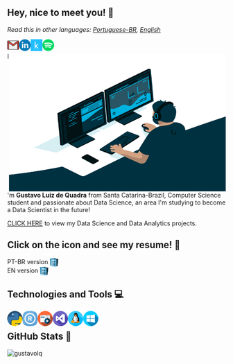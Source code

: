 ## Hey, nice to meet you! :wave:
*Read this in other languages: [Portuguese-BR](README.md), [English](README_en.md)*

[<img align="left" alt="Gmail" height="27" width="27" src="https://github.com/gustavolq/gustavolq/blob/main/assets/Gmail.png?raw=true" />][Gmail]
[<img align="left" alt="LinkedIn" height="27" width="27" src="https://github.com/gustavolq/gustavolq/blob/main/assets/Linkedin.png?raw=true" />][LinkedIn]
[<img align="left" alt="Kaggle" height="27" width="27" src="https://github.com/gustavolq/gustavolq/blob/main/assets/Kaggle.png?raw=true" />][Kaggle]
[<img align="left" alt="LinkedIn" height="27" width="27" src="https://github.com/gustavolq/gustavolq/blob/main/assets/Spotify.png?raw=true" />][Spotify]<br/>

<img align="right" alt="GIF" src="https://github.com/gustavolq/gustavolq/blob/main/assets/Code.gif" width="500" height="320" />

I'm **Gustavo Luiz de Quadra** from Santa Catarina-Brazil, Computer Science student and passionate about Data Science, an area I'm studying to become a Data Scientist in the future!

[CLICK HERE](https://github.com/gustavolq/Projects) to view my Data Science and Data Analytics projects.

## Click on the icon and see my resume! 📄

PT-BR version [<img align="center" alt="LinkedIn" height="20" width="20" src="https://github.com/gustavolq/gustavolq/blob/main/assets/Curriculum.png?raw=true" />][CurriculoPTBR]<br/>
EN version [<img align="center" alt="LinkedIn" height="20" width="20" src="https://github.com/gustavolq/gustavolq/blob/main/assets/Curriculum.png?raw=true" />][CurriculoEN]

## Technologies and Tools 💻
<img align="left" height="35" src="https://github.com/gustavolq/gustavolq/blob/main/assets/Python.png?raw=true">
<img align="left" height="35" src="https://github.com/gustavolq/gustavolq/blob/main/assets/R.png?raw=true">
<img align="left" height="35" src="https://github.com/gustavolq/gustavolq/blob/main/assets/SQL.png?raw=true">
<img align="left" height="35" src="https://github.com/gustavolq/gustavolq/blob/main/assets/Visual-Studio.png?raw=true">
<img align="left" height="35" src="https://github.com/gustavolq/gustavolq/blob/main/assets/Linux.png?raw=true">
<img align="left" height="35" src="https://github.com/gustavolq/gustavolq/blob/main/assets/Windows.png?raw=true"><br/>

## GitHub Stats 🚀

<p align="left"> <img src="https://github-readme-stats.vercel.app/api?username=gustavolq&show_icons=true&theme=dark" alt="gustavolq" />

[Gmail]: mailto:gglquadra@gmail.com
[LinkedIn]: https://www.linkedin.com/in/gustavoquadra/
[Spotify]: https://open.spotify.com/user/x3z0vkgow695jglc3rvxpevnk
[CurriculoPTBR]: https://drive.google.com/file/d/1dtiMdKLeX8uRsmcOQQYs7drVSLO8Rry-/view
[CurriculoEN]: https://drive.google.com/file/d/1puaay50f4x7ziADFOr81jMEtaSqgBdQK/view
[Kaggle]: https://www.kaggle.com/gustavoluizquadra
